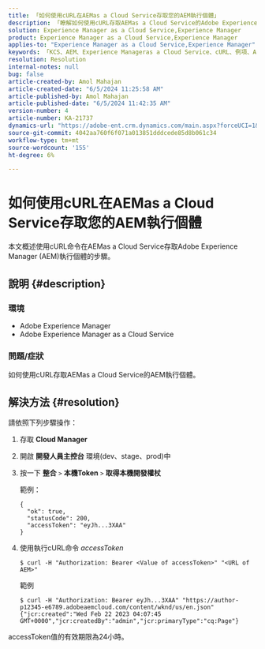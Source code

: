 ```yaml
---
title: 「如何使用cURL在AEMas a Cloud Service存取您的AEM執行個體」
description: 「瞭解如何使用cURL存取AEMas a Cloud Service的Adobe Experience Manager (AEM)執行個體。」
solution: Experience Manager as a Cloud Service,Experience Manager
product: Experience Manager as a Cloud Service,Experience Manager
applies-to: "Experience Manager as a Cloud Service,Experience Manager"
keywords: 「KCS、AEM、Experience Manageras a Cloud Service、cURL、例項、AEMaaCS」
resolution: Resolution
internal-notes: null
bug: false
article-created-by: Amol Mahajan
article-created-date: "6/5/2024 11:25:58 AM"
article-published-by: Amol Mahajan
article-published-date: "6/5/2024 11:42:35 AM"
version-number: 4
article-number: KA-21737
dynamics-url: "https://adobe-ent.crm.dynamics.com/main.aspx?forceUCI=1&pagetype=entityrecord&etn=knowledgearticle&id=6add4a5b-2e23-ef11-840a-6045bd06eea5"
source-git-commit: 4042aa760f6f071a013851dddcede85d8b061c34
workflow-type: tm+mt
source-wordcount: '155'
ht-degree: 6%

---
```


# 如何使用cURL在AEMas a Cloud Service存取您的AEM執行個體


本文概述使用cURL命令在AEMas a Cloud Service存取Adobe Experience Manager (AEM)執行個體的步驟。

## 說明 {#description}


### <b>環境</b>

- Adobe Experience Manager
- Adobe Experience Manager as a Cloud Service




### <b>問題/症狀</b>

如何使用cURL存取AEMas a Cloud Service的AEM執行個體。


## 解決方法 {#resolution}

請依照下列步驟操作：
1. 存取 <b>Cloud Manager</b>


2. 開啟 <b>開發人員主控台</b> 環境(dev、stage、prod)中


3. 按一下 <b>整合</b> `>`  <b>本機Token</b> `>`  <b>取得本機開發權杖</b>


   範例：


   ```
   {
     "ok": true,
     "statusCode": 200,
     "accessToken": "eyJh...3XAA"
   }
   ```


4. 使用執行cURL命令 *accessToken*




   ```
   $ curl -H "Authorization: Bearer <Value of accessToken>" "<URL of AEM>"
   ```



   範例


   ```
   $ curl -H "Authorization: Bearer eyJh...3XAA" "https://author-p12345-e6789.adobeaemcloud.com/content/wknd/us/en.json"
   {"jcr:created":"Wed Feb 22 2023 04:07:45 GMT+0000","jcr:createdBy":"admin","jcr:primaryType":"cq:Page"}
   ```




accessToken值的有效期限為24小時。
